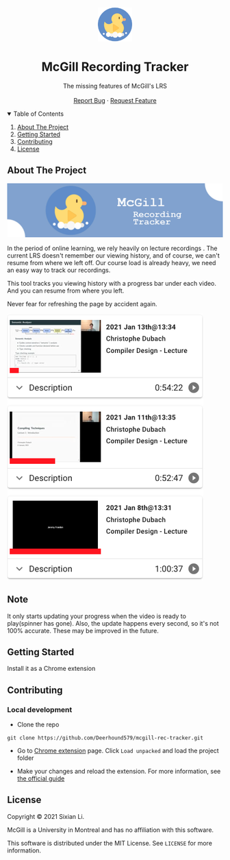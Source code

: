 <!--
Template taken from
https://github.com/othneildrew/Best-README-Template/blob/master/README.md
-->
<!-- PROJECT LOGO -->

<br />
<p align="center">
  <a href="https://github.com/Deerhound579/mcgill-rec-tracker/images/logo.png">
    <img src="images/logo.png" alt="Logo" width="80" height="80">
  </a>

  <h1 align="center">McGill Recording Tracker</h1>

  <p align="center">
    The missing features of McGill's LRS
    <br />
    <br />
    <a href="https://github.com/Deerhound579/mcgill-rec-tracker/issues">Report Bug</a>
    ·
    <a href="https://github.com/Deerhound579/mcgill-rec-tracker/issues">Request Feature</a>
  </p>
</p>

<!-- TABLE OF CONTENTS -->
<details open="open">
  <summary>Table of Contents</summary>
  <ol>
    <li>
      <a href="#about-the-project">About The Project</a>
    </li>
    <li>
      <a href="#getting-started">Getting Started</a>
    </li>
    <li><a href="#contributing">Contributing</a></li>
    <li><a href="#license">License</a></li>
  </ol>
</details>

<!-- ABOUT THE PROJECT -->

## About The Project

![banner](images/banner.jpg)

In the period of online learning, we rely heavily on lecture recordings . The
current LRS doesn't remember our viewing history, and of course, we can't resume
from where we left off. Our course load is already heavy, we need an easy way to
track our recordings.

This tool tracks you viewing history with a progress bar under each video. And
you can resume from where you left.

Never fear for refreshing the page by accident again.

![progree-bar](images/progress-bar.png)

<!-- Reminder -->

## Note

It only starts updating your progress when the video is ready to play(spinner
has gone). Also, the update happens every second, so it's not 100% accurate.
These may be improved in the future.

<!-- GETTING STARTED -->

## Getting Started

Install it as a Chrome extension

<!-- CONTRIBUTING -->

## Contributing

### Local development

- Clone the repo

```
git clone https://github.com/Deerhound579/mcgill-rec-tracker.git
```

- Go to [Chrome extension](chrome://extensions/) page. Click `Load unpacked` and
  load the project folder

- Make your changes and reload the extension. For more information, see
  [the official guide](https://developer.chrome.com/docs/extensions/mv2/getstarted/)

<!-- LICENSE -->

## License

Copyright © 2021 Sixian Li.

McGill is a University in Montreal and has no affiliation with this software.

This software is distributed under the MIT License. See `LICENSE` for more
information.
